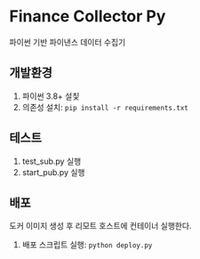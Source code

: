 # Finance Collector Py
파이썬 기반 파이낸스 데이터 수집기

## 개발환경
1. 파이썬 3.8+ 설칯
1. 의존성 설치: `pip install -r requirements.txt`

## 테스트
1. test_sub.py 실행
2. start_pub.py 실행

## 배포
도커 이미지 생성 후 리모트 호스트에 컨테이너 실행한다.
1. 배포 스크립트 실행: `python deploy.py`
